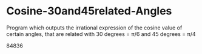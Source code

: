 # Cosine-30and45related-Angles
Program which outputs the irrational expression of the cosine value of certain angles, that are related with 30 degrees = π/6 and 45 degrees = π/4

84836
